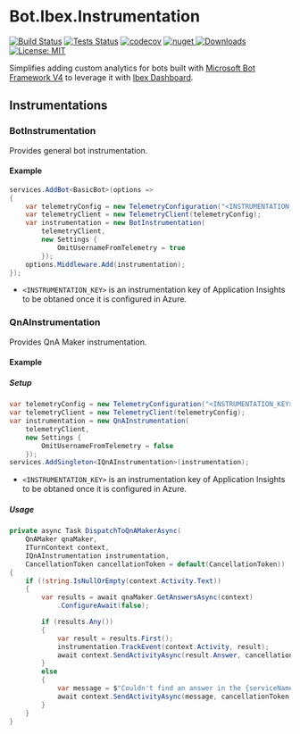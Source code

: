 # Bot.Ibex.Instrumentation

[![Build Status](https://ci.appveyor.com/api/projects/status/github/ObjectivityLtd/Bot.Ibex.Instrumentation?branch=master&svg=true)](https://ci.appveyor.com/project/ObjectivityAdminsTeam/bot-ibex-instrumentation) [![Tests Status](https://img.shields.io/appveyor/tests/ObjectivityAdminsTeam/bot-ibex-instrumentation/master.svg)](https://ci.appveyor.com/project/ObjectivityAdminsTeam/bot-ibex-instrumentation) [![codecov](https://codecov.io/gh/ObjectivityLtd/Bot.Ibex.Instrumentation/branch/master/graph/badge.svg)](https://codecov.io/gh/ObjectivityLtd/Bot.Ibex.Instrumentation)   [![nuget](https://img.shields.io/nuget/v/Bot.Ibex.Instrumentation.svg) ![Downloads](https://img.shields.io/nuget/dt/Bot.Ibex.Instrumentation.svg)](https://www.nuget.org/packages/Bot.Ibex.Instrumentation/) [![License: MIT](https://img.shields.io/badge/License-MIT-brightgreen.svg)](https://opensource.org/licenses/MIT)

Simplifies adding custom analytics for bots built with [Microsoft Bot Framework V4](https://dev.botframework.com) to leverage it with [Ibex Dashboard](https://github.com/Azure/ibex-dashboard).

## Instrumentations

### BotInstrumentation

Provides general bot instrumentation.

#### Example

```csharp
services.AddBot<BasicBot>(options =>
{
    var telemetryConfig = new TelemetryConfiguration("<INSTRUMENTATION_KEY>");
    var telemetryClient = new TelemetryClient(telemetryConfig);
    var instrumentation = new BotInstrumentation(
        telemetryClient,
        new Settings {
            OmitUsernameFromTelemetry = true
        });
    options.Middleware.Add(instrumentation);
});
```

* `<INSTRUMENTATION_KEY>` is an instrumentation key of Application Insights to be obtaned once it is configured in Azure.

### QnAInstrumentation

Provides QnA Maker instrumentation.

#### Example

##### Setup

```csharp
var telemetryConfig = new TelemetryConfiguration("<INSTRUMENTATION_KEY>");
var telemetryClient = new TelemetryClient(telemetryConfig);
var instrumentation = new QnAInstrumentation(
    telemetryClient,
    new Settings {
        OmitUsernameFromTelemetry = false
    });
services.AddSingleton<IQnAInstrumentation>(instrumentation);
```

* `<INSTRUMENTATION_KEY>` is an instrumentation key of Application Insights to be obtaned once it is configured in Azure.

##### Usage

```csharp
private async Task DispatchToQnAMakerAsync(
    QnAMaker qnaMaker,
    ITurnContext context,
    IQnAInstrumentation instrumentation,
    CancellationToken cancellationToken = default(CancellationToken))
{
    if (!string.IsNullOrEmpty(context.Activity.Text))
    {
        var results = await qnaMaker.GetAnswersAsync(context)
            .ConfigureAwait(false);

        if (results.Any())
        {
            var result = results.First();
            instrumentation.TrackEvent(context.Activity, result);
            await context.SendActivityAsync(result.Answer, cancellationToken: cancellationToken);
        }
        else
        {
            var message = $"Couldn't find an answer in the {serviceName}.";
            await context.SendActivityAsync(message, cancellationToken: cancellationToken);
        }
    }
}
```
